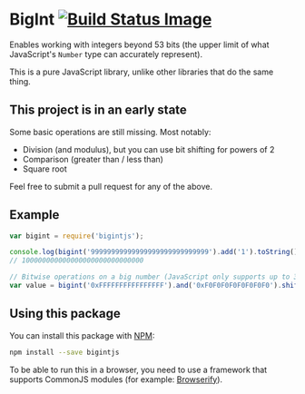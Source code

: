 BigInt [![Build Status Image][]][Build Status]
======

Enables working with integers beyond 53 bits (the upper limit of what
JavaScript's `Number` type can accurately represent).

This is a pure JavaScript library, unlike other libraries that do the
same thing.


This project is in an early state
---------------------------------

Some basic operations are still missing. Most notably:

- Division (and modulus), but you can use bit shifting for powers of 2
- Comparison (greater than / less than)
- Square root

Feel free to submit a pull request for any of the above.


Example
-------

```js
var bigint = require('bigintjs');

console.log(bigint('99999999999999999999999999999').add('1').toString());
// 100000000000000000000000000000

// Bitwise operations on a big number (JavaScript only supports up to 32 bits)
var value = bigint('0xFFFFFFFFFFFFFFFF').and('0xF0F0F0F0F0F0F0F0').shiftLeft(8);
```


Using this package
------------------

You can install this package with [NPM][]:

```bash
npm install --save bigintjs
```

To be able to run this in a browser, you need to use a framework that
supports CommonJS modules (for example: [Browserify][]).


[Browserify]: http://browserify.org/
[Build Status]: https://travis-ci.org/blixt/js-bigint
[Build Status Image]: https://api.travis-ci.org/blixt/js-bigint.png?branch=master
[NPM]: https://www.npmjs.org/
